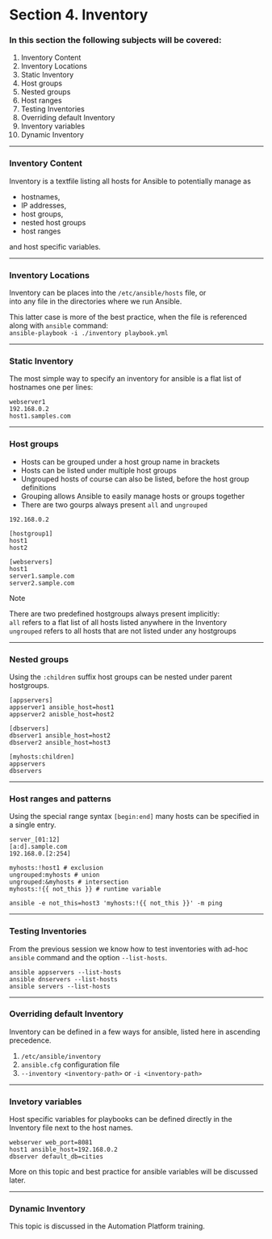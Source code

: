 # Section 4. Inventory

### In this section the following subjects will be covered:

1. Inventory Content
1. Inventory Locations
1. Static Inventory
1. Host groups
1. Nested groups
1. Host ranges
1. Testing Inventories
1. Overriding default Inventory
1. Inventory variables
1. Dynamic Inventory

---
### Inventory Content

Inventory is a textfile listing all hosts for Ansible to potentially manage as

* hostnames,
* IP addresses,
* host groups,
* nested host groups
* host ranges

and host specific variables.

---
### Inventory Locations

Inventory can be places into the `/etc/ansible/hosts` file, or  
into any file in the directories where we run Ansible.

This latter case is more of the best practice, when the file is referenced along with `ansible` command:  
`ansible-playbook -i ./inventory playbook.yml`

---
### Static Inventory

The most simple way to specify an inventory for ansible is a flat list of hostnames one per lines:

```
webserver1
192.168.0.2
host1.samples.com
```

---
### Host groups

+ Hosts can be grouped under a host group name in brackets  
+ Hosts can be listed under multiple host groups
+ Ungrouped hosts of course can also be listed, before the host group definitions
+ Grouping allows Ansible to easily manage hosts or groups together
+ There are two gourps always present `all` and `ungrouped`

```
192.168.0.2

[hostgroup1]
host1
host2

[webservers]
host1
server1.sample.com
server2.sample.com
```

> [!NOTE]
> There are two predefined hostgroups always present implicitly:  
> `all` refers to a flat list of all hosts listed anywhere in the Inventory  
> `ungrouped` refers to all hosts that are not listed under any hostgroups

---
### Nested groups

Using the `:children` suffix host groups can be nested under parent hostgroups.

```
[appservers]
appserver1 ansible_host=host1
appserver2 anisble_host=host2

[dbservers]
dbserver1 ansible_host=host2
dbserver2 ansible_host=host3

[myhosts:children]
appservers
dbservers
```

---
### Host ranges and patterns

Using the special range syntax `[begin:end]` many hosts can be specified in a single entry.

```
server_[01:12]
[a:d].sample.com
192.168.0.[2:254]
```

```
myhosts:!host1 # exclusion
ungrouped:myhosts # union
ungrouped:&myhosts # intersection
myhosts:!{{ not_this }} # runtime variable
```

`ansible -e not_this=host3 'myhosts:!{{ not_this }}' -m ping`

---
### Testing Inventories

From the previous session we know how to test inventories with ad-hoc `ansible` command and the option `--list-hosts`.

```
ansible appservers --list-hosts
ansible dnservers --list-hosts
ansible servers --list-hosts
```

---
### Overriding default Inventory

Inventory can be defined in a few ways for ansible, listed here in ascending precedence.

1. `/etc/ansible/inventory`
1. `ansible.cfg` configuration file
1. `--inventory <inventory-path>` or `-i <inventory-path>`

---
### Invetory variables

Host specific variables for playbooks can be defined directly in the Inventory file next to the host names.

```
webserver web_port=8081
host1 ansible_host=192.168.0.2
dbserver default_db=cities
```

More on this topic and best practice for ansible variables will be discussed later.

---
### Dynamic Inventory

This topic is discussed in the Automation Platform training.
